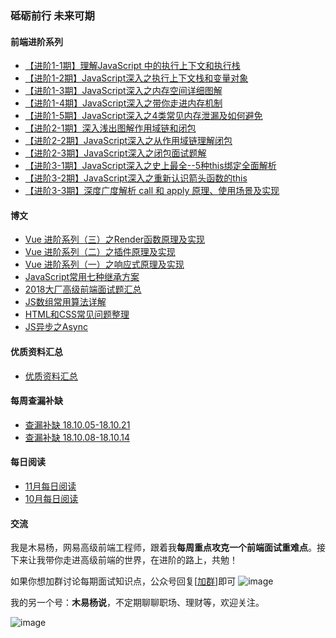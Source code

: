### 砥砺前行    未来可期



#### 前端进阶系列

* [【进阶1-1期】理解JavaScript 中的执行上下文和执行栈](https://github.com/yygmind/blog/issues/12)
* [【进阶1-2期】JavaScript深入之执行上下文栈和变量对象](https://github.com/yygmind/blog/issues/13)
* [【进阶1-3期】JavaScript深入之内存空间详细图解](https://github.com/yygmind/blog/issues/14)
* [【进阶1-4期】JavaScript深入之带你走进内存机制](https://github.com/yygmind/blog/issues/15)
* [【进阶1-5期】JavaScript深入之4类常见内存泄漏及如何避免](https://github.com/yygmind/blog/issues/16)
* [【进阶2-1期】深入浅出图解作用域链和闭包](https://github.com/yygmind/blog/issues/17)
* [【进阶2-2期】JavaScript深入之从作用域链理解闭包](https://github.com/yygmind/blog/issues/18)
* [【进阶2-3期】JavaScript深入之闭包面试题解](https://github.com/yygmind/blog/issues/19)
* [【进阶3-1期】JavaScript深入之史上最全--5种this绑定全面解析](https://github.com/yygmind/blog/issues/20)
* [【进阶3-2期】JavaScript深入之重新认识箭头函数的this](https://github.com/yygmind/blog/issues/21)
* [【进阶3-3期】深度广度解析 call 和 apply 原理、使用场景及实现](https://github.com/yygmind/blog/issues/22)



#### 博文

* [Vue 进阶系列（三）之Render函数原理及实现](https://github.com/yygmind/blog/issues/10)
* [Vue 进阶系列（二）之插件原理及实现](https://github.com/yygmind/blog/issues/9)
* [Vue 进阶系列（一）之响应式原理及实现](https://github.com/yygmind/blog/issues/6)
* [JavaScript常用七种继承方案](https://github.com/yygmind/blog/issues/7)
* [2018大厂高级前端面试题汇总](https://github.com/yygmind/blog/issues/5)
* [JS数组常用算法详解](https://github.com/yygmind/blog/issues/4)
* [HTML和CSS常见问题整理](https://github.com/yygmind/blog/issues/3)
* [JS异步之Async](https://github.com/yygmind/blog/issues/1)



#### 优质资料汇总

* [优质资料汇总](https://github.com/yygmind/blog/blob/master/datum/%E4%BC%98%E8%B4%A8%E8%B5%84%E6%96%99%E6%B1%87%E6%80%BB.md)



#### 每周查漏补缺

* [查漏补缺 18.10.05-18.10.21](https://github.com/yygmind/blog/blob/master/articles/%E6%9F%A5%E6%BC%8F%E8%A1%A5%E7%BC%BA%2018.10.15-18.10.21.md)
* [查漏补缺 18.10.08-18.10.14](https://github.com/yygmind/blog/blob/master/articles/%E6%9F%A5%E6%BC%8F%E8%A1%A5%E7%BC%BA%2018.10.08-18.10.14.md)



#### 每日阅读

* [11月每日阅读](https://github.com/yygmind/blog/blob/master/daily%20reading/2018.11.md)
* [10月每日阅读](https://github.com/yygmind/blog/blob/master/daily%20reading/2018.10.md)

 


#### 交流

我是木易杨，网易高级前端工程师，跟着我**每周重点攻克一个前端面试重难点**。接下来让我带你走进高级前端的世界，在进阶的路上，共勉！

如果你想加群讨论每期面试知识点，公众号回复[[加群](#)]即可 ![image](https://github.com/yygmind/blog/raw/master/images/weixin_re.png)



我的另一个号：**木易杨说**，不定期聊聊职场、理财等，欢迎关注。

![image](https://github.com/yygmind/blog/blob/master/images/mu_yi_yang_shuo.jpg?raw=true)
